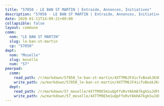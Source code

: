 ```yaml
---
title: "57050 - LE BAN ST MARTIN | Entraide, Annonces, Initiatives"
description: "57050 - LE BAN ST MARTIN | Entraide, Annonces, Initiatives"
date: 2020-01-11T14:09:21+09:00
collapsible: false
layout: commune
comm:
  nom: "LE BAN ST MARTIN"
  slug: le-ban-st-martin
  cp: "57050"
dept:
  nom: "Moselle"
  slug: moselle
  num: "57"
peerpad:
  comm:
    read_path: /r/markdown/57050_le-ban-st-martin/4XTTM6JF4icfvBoakJK4bqKTjiYkySbjsNcs7fDRqeYffakJB
    write_path: /w/markdown/57050_le-ban-st-martin/4XTTM6JF4icfvBoakJK4bqKTjiYkySbjsNcs7fDRqeYffakJB-K3TgUmBsexTuYgpLwRZ3JXZepefL8omXwdt2CMDXFpZ8QMetPwGbXUHc9qiaF4Wz5vbFLHHCUyzFkuSb4ozc1jCaQBoWcHAe5geEoF4ijbcwMFtHaRZXgt55Bh2wTsW8ixidkam5
  dept:
    read_path: /r/markdown/57_moselle/4XTTM9E5m1uQpFfoRvYAkHA7kgkSuJdFBSCmoLnZ6YvxmqAKj
    write_path: /w/markdown/57_moselle/4XTTM9E5m1uQpFfoRvYAkHA7kgkSuJdFBSCmoLnZ6YvxmqAKj-K3TgTxpsRhjGfb3pJqDaX4rYTLkyLoK3BLA4awBfhTSCoyNhResrhhmfsEF8aKnccedt5XoBzWeRYfKxQxNKv71ETcpGharLRE7rdgTKY3uSaW3Du2dz8v23YEY268mfYmweTFnR
---
```


